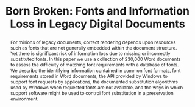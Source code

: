 ---
abstract: 'For millions of legacy documents, correct rendering depends upon resources
  such as fonts that are not generally embedded within the document structure. Yet
  there is significant risk of information loss due to missing or incorrectly substituted
  fonts. In this paper we use a collection of 230,000 Word documents to assess the
  difficulty of matching font requirements with a database of fonts. We describe the
  identifying information contained in common font formats, font requirements stored
  in Word documents, the API provided by Windows to support font requests by applications,
  the documented substitution algorithms used by Windows when requested fonts are
  not available, and the ways in which support software might be used to control font
  substitution in a preservation environment. '
creators:
- Geoffrey Brown
- Kam Woods
date: null
document_url: https://services.phaidra.univie.ac.at/api/object/o:294029/download
grand_parent: iPRES
institutions: []
keywords:
- san francisco
landing_page_url: https://phaidra.univie.ac.at/o:294029
language: eng
layout: publication
license: CC BY-SA 3.0 AT
notes_url: null
parent: iPRES 2009
publication_type: paper
size: 1351125
slides_url: null
source_name: iPRES
stream_url: null
title: 'Born Broken: Fonts and Information Loss in Legacy Digital Documents'
year: 2009
---